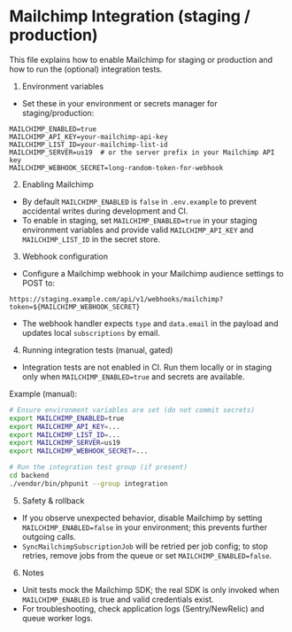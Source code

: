 # Mailchimp Integration (staging / production)

This file explains how to enable Mailchimp for staging or production and how to run the (optional) integration tests.

1) Environment variables

- Set these in your environment or secrets manager for staging/production:

```
MAILCHIMP_ENABLED=true
MAILCHIMP_API_KEY=your-mailchimp-api-key
MAILCHIMP_LIST_ID=your-mailchimp-list-id
MAILCHIMP_SERVER=us19  # or the server prefix in your Mailchimp API key
MAILCHIMP_WEBHOOK_SECRET=long-random-token-for-webhook
```

2) Enabling Mailchimp

- By default `MAILCHIMP_ENABLED` is `false` in `.env.example` to prevent accidental writes during development and CI.
- To enable in staging, set `MAILCHIMP_ENABLED=true` in your staging environment variables and provide valid `MAILCHIMP_API_KEY` and `MAILCHIMP_LIST_ID` in the secret store.

3) Webhook configuration

- Configure a Mailchimp webhook in your Mailchimp audience settings to POST to:

```
https://staging.example.com/api/v1/webhooks/mailchimp?token=${MAILCHIMP_WEBHOOK_SECRET}
```

- The webhook handler expects `type` and `data.email` in the payload and updates local `subscriptions` by email.

4) Running integration tests (manual, gated)

- Integration tests are not enabled in CI. Run them locally or in staging only when `MAILCHIMP_ENABLED=true` and secrets are available.

Example (manual):

```bash
# Ensure environment variables are set (do not commit secrets)
export MAILCHIMP_ENABLED=true
export MAILCHIMP_API_KEY=...
export MAILCHIMP_LIST_ID=...
export MAILCHIMP_SERVER=us19
export MAILCHIMP_WEBHOOK_SECRET=...

# Run the integration test group (if present)
cd backend
./vendor/bin/phpunit --group integration
```

5) Safety & rollback

- If you observe unexpected behavior, disable Mailchimp by setting `MAILCHIMP_ENABLED=false` in your environment; this prevents further outgoing calls.
- `SyncMailchimpSubscriptionJob` will be retried per job config; to stop retries, remove jobs from the queue or set `MAILCHIMP_ENABLED=false`.

6) Notes

- Unit tests mock the Mailchimp SDK; the real SDK is only invoked when `MAILCHIMP_ENABLED` is true and valid credentials exist.
- For troubleshooting, check application logs (Sentry/NewRelic) and queue worker logs.
